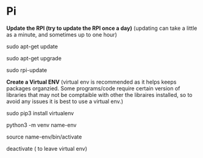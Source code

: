 # Pi

**Update the RPI (try to update the RPI once a day)**
(updating can take a little as a minute, and sometimes up to one hour)

sudo apt-get update

sudo apt-get upgrade 

sudo rpi-update



**Create a Virtual ENV**
(virtual env is recommended as it helps keeps packages organzied. Some programs/code require certain version of libraries that may not be comptaible with other the libraires installed, so to avoid any issues it is best to use a virtual env.)

sudo pip3 install virtualenv

python3 -m venv name-env

source name-env/bin/activate

deactivate ( to leave virtual env)

